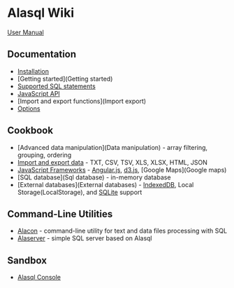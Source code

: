 # Alasql Wiki

[User Manual](http://www.slideshare.net/AndreyGershun/alasql-manual-141220-1)

## Documentation
* [Installation](Installation)
* [Getting started](Getting started)
* [Supported SQL statements](Sql)
* [JavaScript API](Api)
* [Import and export functions](Import export)
* [Options](Options)

## Cookbook
* [Advanced data manipulation](Data manipulation) - array filtering, grouping, ordering
* [Import and export data](Etl) - TXT, CSV, TSV, XLS, XLSX, HTML, JSON 
* [JavaScript Frameworks](Frameworks) - [Angular.js](Angular.js), [d3.js](d3.js), [Google Maps](Google maps)
* [SQL database](Sql database) - in-memory database
* [External databases](External databases) - [IndexedDB](IndexedDB), Local Storage(LocalStorage), and [SQLite](SQLite) support

## Command-Line Utilities
* [Alacon](Alacon) - command-line utility for text and data files processing with SQL
* [Alaserver](Alaserver) - simple SQL server based on Alasql

## Sandbox
* [Alasql Console](http://alasql.org/console/alaconsole.html)
